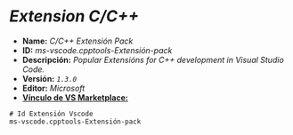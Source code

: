 <!-- Autor: Daniel Benjamin Perez Morales -->
<!-- GitHub: https://github.com/D4nitrix13 -->
<!-- GitLab: https://gitlab.com/D4nitrix13 -->
<!-- Correo electrónico: danielperezdev@proton.me -->

# ***Extension C/C++***

- **Name:** *C/C++ Extensión Pack*
- **ID:** *ms-vscode.cpptools-Extensión-pack*
- **Descripción:** *Popular Extensións for C++ development in Visual Studio Code.*
- **Versión:** *`1.3.0`*
- **Editor:** *Microsoft*
- **[Vínculo de VS Marketplace:](https://marketplace.visualstudio.com/items?itemName=ms-vscode.cpptools-Extensión-pack "https://marketplace.visualstudio.com/items?itemName=ms-vscode.cpptools-Extensión-pack")**

```plaintext
# Id Extensión Vscode
ms-vscode.cpptools-Extensión-pack
```
